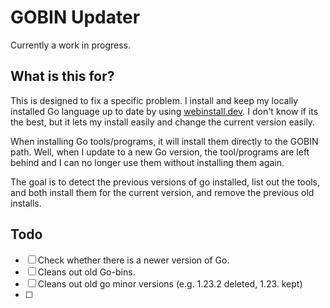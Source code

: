 # GOBIN Updater

Currently a work in progress.

## What is this for?

This is designed to fix a specific problem. I install and keep my locally installed Go language up to date by using [webinstall.dev](https://webinstall.dev/). I don't know if its the best, but it lets my install easily and change the current version easily.

When installing Go tools/programs, it will install them directly to the GOBIN path. Well, when I update to a new Go version, the tool/programs are left behind and I can no longer use them without installing them again.

The goal is to detect the previous versions of go installed, list out the tools, and both install them for the current version, and remove the previous old installs.

## Todo

- [ ] Check whether there is a newer version of Go.
- [ ] Cleans out old Go-bins.
- [ ] Cleans out old go minor versions (e.g. 1.23.2 deleted, 1.23.<latest> kept)
- [ ]
